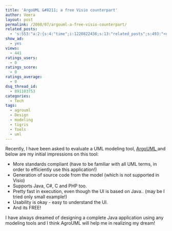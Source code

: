 ```yaml
---
title: 'ArgoUML &#8211; a free Visio counterpart'
author: Veera
layout: post
permalink: /2008/07/argouml-a-free-visio-counterpart/
related_posts:
  - 's:553:"a:2:{s:4:"time";i:1220822436;s:13:"related_posts";s:493:"<ul class="related_post"><li><a href="http://veerasundar.com/blog/2008/08/19/how-to-create-a-horizontal-navigation-website-using-jquery/" title="How to create a horizontal navigation website using JQuery.">How to create a horizontal navigation website using JQuery.</a></li><li><a href="http://veerasundar.com/blog/2008/08/01/tools-that-are-replaced-my-windows-counterparts/" title="Tools that are replaced my Windows counterparts">Tools that are replaced my Windows counterparts</a></li></ul>";}";'
show_ad:
  - yes
views:
  - 441
ratings_users:
  - 0
ratings_score:
  - 0
ratings_average:
  - 0
dsq_thread_id:
  - 891103753
categories:
  - Tech
tags:
  - agrouml
  - Design
  - modeling
  - tigris
  - Tools
  - uml
---
```


Recently, I have been asked to evaluate a UML modeling tool, [ArgoUML ][1]and below are my initial impressions on this tool:

 [1]: http://argouml.tigris.org/ "ArgoUML"

*   More standards compliant (have to be familiar with all UML terms, in order to efficiently use this application!)
*   Generation of source code from the model (which is not supported in Visio)
*   Supports Java, C#, C and PHP too.
*   Pretty fast in execution, even though the UI is based on Java.. (may be I tried only small example!)
*   Usability is okay - easy to understand the UI.
*   And its FREE!

I have always dreamed of designing a complete Java application using any modeling tools and I think AgroUML will help me in realizing my dream!